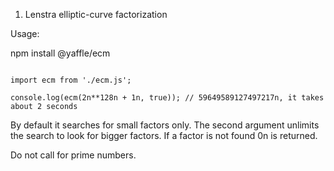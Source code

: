 1. Lenstra elliptic-curve factorization

Usage:

npm install @yaffle/ecm

```

import ecm from './ecm.js';

console.log(ecm(2n**128n + 1n, true)); // 59649589127497217n, it takes about 2 seconds

```

By default it searches for small factors only. The second argument unlimits the search to look for bigger factors.
If a factor is not found 0n is returned.

Do not call for prime numbers.
